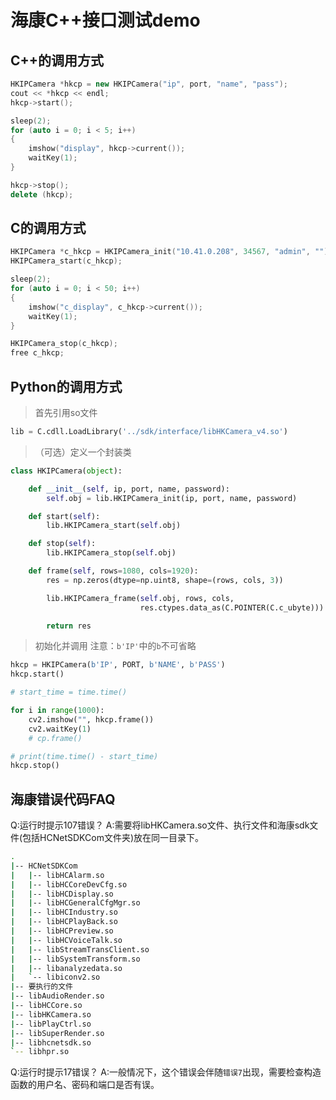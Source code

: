 # 海康C++接口测试demo

## C++的调用方式

```C++
HKIPCamera *hkcp = new HKIPCamera("ip", port, "name", "pass");
cout << *hkcp << endl;
hkcp->start();

sleep(2);
for (auto i = 0; i < 5; i++)
{
    imshow("display", hkcp->current());
    waitKey(1);
}

hkcp->stop();
delete (hkcp);
```

## C的调用方式

```C
HKIPCamera *c_hkcp = HKIPCamera_init("10.41.0.208", 34567, "admin", "");
HKIPCamera_start(c_hkcp);

sleep(2);
for (auto i = 0; i < 50; i++)
{
    imshow("c_display", c_hkcp->current());
    waitKey(1);
}

HKIPCamera_stop(c_hkcp);
free c_hkcp;
```

## Python的调用方式

> 首先引用so文件

```Python
lib = C.cdll.LoadLibrary('../sdk/interface/libHKCamera_v4.so')
```

> （可选）定义一个封装类

```Python
class HKIPCamera(object):

    def __init__(self, ip, port, name, password):
        self.obj = lib.HKIPCamera_init(ip, port, name, password)

    def start(self):
        lib.HKIPCamera_start(self.obj)

    def stop(self):
        lib.HKIPCamera_stop(self.obj)

    def frame(self, rows=1080, cols=1920):
        res = np.zeros(dtype=np.uint8, shape=(rows, cols, 3))

        lib.HKIPCamera_frame(self.obj, rows, cols,
                             res.ctypes.data_as(C.POINTER(C.c_ubyte)))

        return res
```

> 初始化并调用 注意：`b'IP'`中的`b`不可省略

```Python
hkcp = HKIPCamera(b'IP', PORT, b'NAME', b'PASS')
hkcp.start()

# start_time = time.time()

for i in range(1000):
    cv2.imshow("", hkcp.frame())
    cv2.waitKey(1)
    # cp.frame()

# print(time.time() - start_time)
hkcp.stop()
```

## 海康错误代码FAQ

Q:运行时提示107错误？
A:需要将libHKCamera.so文件、执行文件和海康sdk文件(包括HCNetSDKCom文件夹)放在同一目录下。

```bash
.
|-- HCNetSDKCom
|   |-- libHCAlarm.so
|   |-- libHCCoreDevCfg.so
|   |-- libHCDisplay.so
|   |-- libHCGeneralCfgMgr.so
|   |-- libHCIndustry.so
|   |-- libHCPlayBack.so
|   |-- libHCPreview.so
|   |-- libHCVoiceTalk.so
|   |-- libStreamTransClient.so
|   |-- libSystemTransform.so
|   |-- libanalyzedata.so
|   `-- libiconv2.so
|-- 要执行的文件
|-- libAudioRender.so
|-- libHCCore.so
|-- libHKCamera.so
|-- libPlayCtrl.so
|-- libSuperRender.so
|-- libhcnetsdk.so
`-- libhpr.so
```

Q:运行时提示17错误？
A:一般情况下，这个错误会伴随`错误7`出现，需要检查构造函数的用户名、密码和端口是否有误。